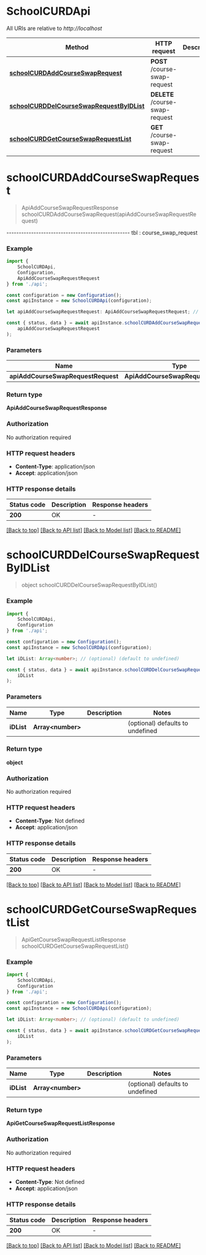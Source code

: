 # SchoolCURDApi

All URIs are relative to *http://localhost*

|Method | HTTP request | Description|
|------------- | ------------- | -------------|
|[**schoolCURDAddCourseSwapRequest**](#schoolcurdaddcourseswaprequest) | **POST** /course-swap-request | |
|[**schoolCURDDelCourseSwapRequestByIDList**](#schoolcurddelcourseswaprequestbyidlist) | **DELETE** /course-swap-request | |
|[**schoolCURDGetCourseSwapRequestList**](#schoolcurdgetcourseswaprequestlist) | **GET** /course-swap-request | |

# **schoolCURDAddCourseSwapRequest**
> ApiAddCourseSwapRequestResponse schoolCURDAddCourseSwapRequest(apiAddCourseSwapRequestRequest)

--------------------------------------------------  tbl : course_swap_request

### Example

```typescript
import {
    SchoolCURDApi,
    Configuration,
    ApiAddCourseSwapRequestRequest
} from './api';

const configuration = new Configuration();
const apiInstance = new SchoolCURDApi(configuration);

let apiAddCourseSwapRequestRequest: ApiAddCourseSwapRequestRequest; //

const { status, data } = await apiInstance.schoolCURDAddCourseSwapRequest(
    apiAddCourseSwapRequestRequest
);
```

### Parameters

|Name | Type | Description  | Notes|
|------------- | ------------- | ------------- | -------------|
| **apiAddCourseSwapRequestRequest** | **ApiAddCourseSwapRequestRequest**|  | |


### Return type

**ApiAddCourseSwapRequestResponse**

### Authorization

No authorization required

### HTTP request headers

 - **Content-Type**: application/json
 - **Accept**: application/json


### HTTP response details
| Status code | Description | Response headers |
|-------------|-------------|------------------|
|**200** | OK |  -  |

[[Back to top]](#) [[Back to API list]](../README.md#documentation-for-api-endpoints) [[Back to Model list]](../README.md#documentation-for-models) [[Back to README]](../README.md)

# **schoolCURDDelCourseSwapRequestByIDList**
> object schoolCURDDelCourseSwapRequestByIDList()


### Example

```typescript
import {
    SchoolCURDApi,
    Configuration
} from './api';

const configuration = new Configuration();
const apiInstance = new SchoolCURDApi(configuration);

let iDList: Array<number>; // (optional) (default to undefined)

const { status, data } = await apiInstance.schoolCURDDelCourseSwapRequestByIDList(
    iDList
);
```

### Parameters

|Name | Type | Description  | Notes|
|------------- | ------------- | ------------- | -------------|
| **iDList** | **Array&lt;number&gt;** |  | (optional) defaults to undefined|


### Return type

**object**

### Authorization

No authorization required

### HTTP request headers

 - **Content-Type**: Not defined
 - **Accept**: application/json


### HTTP response details
| Status code | Description | Response headers |
|-------------|-------------|------------------|
|**200** | OK |  -  |

[[Back to top]](#) [[Back to API list]](../README.md#documentation-for-api-endpoints) [[Back to Model list]](../README.md#documentation-for-models) [[Back to README]](../README.md)

# **schoolCURDGetCourseSwapRequestList**
> ApiGetCourseSwapRequestListResponse schoolCURDGetCourseSwapRequestList()


### Example

```typescript
import {
    SchoolCURDApi,
    Configuration
} from './api';

const configuration = new Configuration();
const apiInstance = new SchoolCURDApi(configuration);

let iDList: Array<number>; // (optional) (default to undefined)

const { status, data } = await apiInstance.schoolCURDGetCourseSwapRequestList(
    iDList
);
```

### Parameters

|Name | Type | Description  | Notes|
|------------- | ------------- | ------------- | -------------|
| **iDList** | **Array&lt;number&gt;** |  | (optional) defaults to undefined|


### Return type

**ApiGetCourseSwapRequestListResponse**

### Authorization

No authorization required

### HTTP request headers

 - **Content-Type**: Not defined
 - **Accept**: application/json


### HTTP response details
| Status code | Description | Response headers |
|-------------|-------------|------------------|
|**200** | OK |  -  |

[[Back to top]](#) [[Back to API list]](../README.md#documentation-for-api-endpoints) [[Back to Model list]](../README.md#documentation-for-models) [[Back to README]](../README.md)


